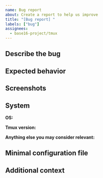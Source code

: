 ```yaml
---
name: Bug report
about: Create a report to help us improve
title: "[Bug report] "
labels: ["bug"]
assignees: 
  - base16-project/tmux
---
```


## Describe the bug

<!-- A clear and concise description of what the bug is. -->

## Expected behavior

<!-- A clear and concise description of what you expected to happen. -->

## Screenshots

<!-- If applicable, add screenshots to help explain your problem. -->

## **System**

**OS:**

**Tmux version:**

**Anything else you may consider relevant:**

## Minimal configuration file

<!-- Add a minimal configuration file to dramatically increase your
chances of receiving help from a maintainer. -->

## Additional context

<!-- Add any other context about the problem here. -->

